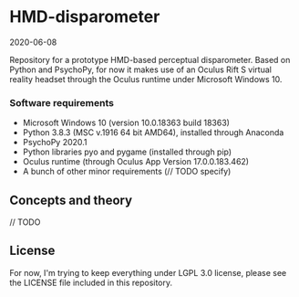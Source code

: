 # HMD-disparometer
2020-06-08

Repository for a prototype HMD-based perceptual disparometer. Based on Python and PsychoPy, for now it makes use of an Oculus Rift S virtual reality headset through the Oculus runtime under Microsoft Windows 10.

### Software requirements
* Microsoft Windows 10 (version 10.0.18363 build 18363)
* Python 3.8.3 (MSC v.1916 64 bit AMD64), installed through Anaconda 
* PsychoPy 2020.1
* Python libraries pyo and pygame (installed through pip)
* Oculus runtime (through Oculus App Version 17.0.0.183.462)
* A bunch of other minor requirements (// TODO specify)

## Concepts and theory
// TODO 


## License
For now, I'm trying to keep everything under LGPL 3.0 license, please see the LICENSE file included in this repository.
